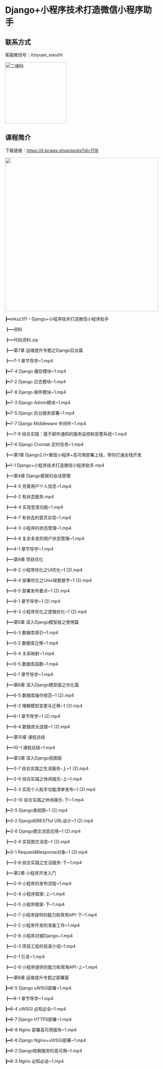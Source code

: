 # Django+小程序技术打造微信小程序助手

## 联系方式

客服微信号：itziyuan_xiaozhi

<img src="https://ziyuanyun.oss-cn-guangzhou.aliyuncs.com/common/20240614073449/666b82192834a.jpg" width="200" height="200" alt="二维码">

## 课程简介

下载链接：https://it.bcwex.shop/posts?id=1118

<img src="https://ziyuanyun.oss-cn-guangzhou.aliyuncs.com/yun/20240515153618/664465f27ce6a.jpg" width="500" alt="">

  ┣━mksz311 &#8211; Django+小程序技术打造微信小程序助手

 ┣━资料

 ┣━代码资料.zip

 ┣━第7章 运维提升专题之Django后台篇

 ┣━7-1 章节导学~1.mp4

 ┣━7-4 Django 缓存模块~1.mp4

 ┣━7-2 Django 日志模块~1.mp4

 ┣━7-8 Django 邮件模块~1.mp4

 ┣━7-3 Django Admin模块~1.mp4

 ┣━7-5 Django 后台服务部署~1.mp4

 ┣━7-7 Django Middleware 中间件~1.mp4

 ┣━7-9 综合实践：基于邮件通知的服务监控和告警系统~1.mp4

 ┣━7-6 Django Crontab 定时任务~1.mp4

 ┣━第1章 Django2.0+微信小程序+高可用部署上线，带你打通全栈开发

 ┣━1-1 Django+小程序技术打造微信小程序助手.mp4

 ┣━第4章 Django框架的会话管理

 ┣━4-5 完善用户个人信息~1.mp4

 ┣━4-2 有状态服务.mp4

 ┣━4-4 实现登录功能~1.mp4

 ┣━4-7 有状态的首页实现~1.mp4

 ┣━4-3 小程序的状态管理~1.mp4

 ┣━4-6 复杂多变的用户状态管理~1.mp4

 ┣━4-1 章节导学~1.mp4

 ┣━第9章 项目优化

 ┣━9-2 小程序优化之UI优化~1 (2).mp4

 ┣━9-4 部署优化之Unix域套接字~1 (2).mp4

 ┣━9-5 部署发布要点~1 (2).mp4

 ┣━9-1 章节导学~1 (2).mp4

 ┣━9-3 小程序优化之逻辑优化~1 (2).mp4

 ┣━第5章 深入Django模型层之使用篇

 ┣━5-3 数据库索引~1.mp4

 ┣━5-2 数据库迁移~1.mp4

 ┣━5-4 关系映射~1.mp4

 ┣━5-5 数据库函数~1.mp4

 ┣━5-1 章节导学~1.mp4

 ┣━第6章 深入Django模型层之优化篇

 ┣━6-5 数据库操作规范~1 (2).mp4

 ┣━6-2 理解模型变更与迁移~1 (2).mp4

 ┣━6-1 章节导学~1 (2).mp4

 ┣━6-4 数据库长连接~1 (2).mp4

 ┣━第10章 课程总结

 ┣━10-1 课程总结~1.mp4

 ┣━第3章 深入Django视图层

 ┣━3-7 综合实践之生活服务-上~1 (2).mp4

 ┣━3-9 综合实践之休闲娱乐-上~1.mp4

 ┣━3-3 实现个人助手功能清单发布~1 (2).mp4

 ┣━3-10 综合实践之休闲娱乐-下~1.mp4

 ┣━3-5 Django类视图~1 (2).mp4

 ┣━3-2 Django的RESTful URL设计~1 (2).mp4

 ┣━3-6 Django图文消息应用~1 (2).mp4

 ┣━3-4 实现图文消息~1 (2).mp4

 ┣━3-1 Request&amp;Response对象~1 (2).mp4

 ┣━3-8 综合实践之生活服务-下~1.mp4

 ┣━第2章 小程序开发入门

 ┣━2-9 小程序的发布流程~1.mp4

 ┣━2-4 小程序框架-上~1.mp4

 ┣━2-5 小程序框架-下~1.mp4

 ┣━2-7 小程序提供的能力和常用API-下~1.mp4

 ┣━2-2 小程序开发的准备工作~1.mp4

 ┣━2-8 小程序对接Django~1.mp4

 ┣━2-3 项目工程的目录介绍~1.mp4

 ┣━2-1 引言~1.mp4

 ┣━2-6 小程序提供的能力和常用API-上~1.mp4

 ┣━第8章 运维提升专题之部署篇

 ┣━8-5 Django uWSGI部署~1.mp4

 ┣━8-1 章节导学~1.mp4

 ┣━8-4 uWSGI 必知必会~1.mp4

 ┣━8-7 Django HTTPS部署~1.mp4

 ┣━8-8 Nginx 部署高可用服务~1.mp4

 ┣━8-6 Django Nginx+uWSGI部署~1.mp4

 ┣━8-2 Django依赖服务的高可用~1.mp4

 ┣━8-3 Nginx 必知必会~1.mp4

  